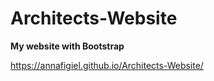 # Architects-Website

**My website with Bootstrap**

https://annafigiel.github.io/Architects-Website/
